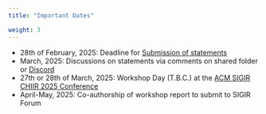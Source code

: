 ```yaml
---
title: "Important Dates"

weight: 3
---
```


- 28th of February, 2025: Deadline for [Submission of statements](../submission)
- March, 2025: Discussions on statements via comments on shared folder or [Discord](https://discord.gg/qKm3PXQcvJ)
- 27th or 28th of March, 2025: Workshop Day (T.B.C.) at the [ACM SIGIR CHIIR 2025 Conference](https://chiir2025.github.io/)
- April-May, 2025: Co-authorship of workshop report to submit to SIGIR Forum